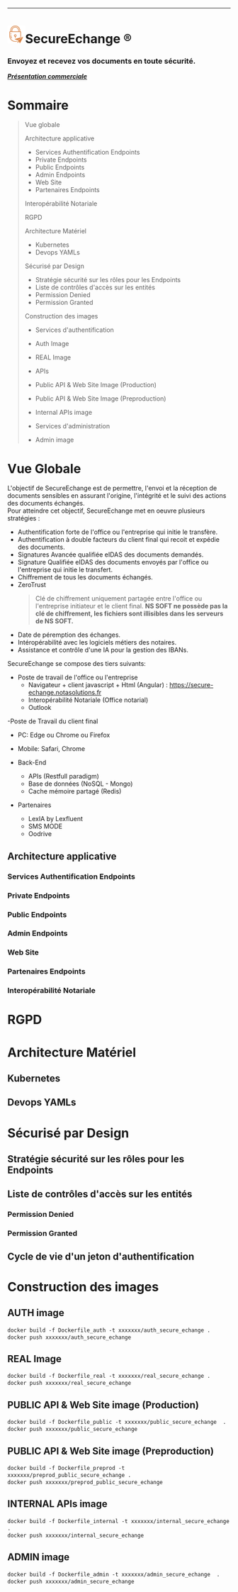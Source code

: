 ---
# <img src="/Documentation/images/SecureEchange-165.png" width="40" height="40">SecureEchange &reg; 
### Envoyez et recevez vos documents en toute sécurité.

***[Présentation commerciale](https://www.notasolutions.fr/secure-echange/)***


# Sommaire
>Vue globale
>
>Architecture applicative
>- Services Authentification Endpoints
>- Private Endpoints
>- Public Endpoints
>- Admin Endpoints
>- Web Site
>- Partenaires Endpoints
>
>Interopérabilité Notariale
>
>RGPD
>
>Architecture Matériel
>- Kubernetes
>- Devops YAMLs
>
>Sécurisé par Design
>- Stratégie sécurité sur les rôles pour les Endpoints
>- Liste de contrôles d'accès sur les entités
  >- Permission Denied
  >- Permission Granted
>
>Construction des images
>- Services d'authentification
  >- Auth Image
  >- REAL Image
>
>- APIs
  >- Public API & Web Site Image (Production)
  >- Public API & Web Site Image (Preproduction)
  >- Internal APIs image
  >
>- Services d'administration
  >- Admin image
>

# Vue Globale
L'objectif de SecureEchange est de permettre, l'envoi et la réception de documents sensibles en assurant l'origine, l'intégrité et le suivi des actions des documents échangés.  
Pour atteindre cet objectif, SecureEchange met en oeuvre plusieurs stratégies :
- Authentification forte de l'office ou l'entreprise qui initie le transfère.
- Authentification à double facteurs du client final qui recoit et expédie des documents.
- Signatures Avancée qualifiée eIDAS des documents demandés.
- Signature Qualifiée eIDAS des documents envoyés par l'office ou l'entreprise qui initie le transfert.
- Chiffrement de tous les documents échangés. 
- ZeroTrust
  >Clé de chiffrement uniquement partagée entre l'office ou l'entreprise initiateur et le client final. **NS SOFT ne possède pas la clé de chiffrement, les fichiers sont illisibles dans les serveurs de NS SOFT.**
- Date de péremption des échanges.
- Intéropérabilité avec les logiciels métiers des notaires.
- Assistance et contrôle d'une IA pour la gestion des IBANs.

SecureEchange se compose des tiers suivants:
- Poste de travail de l'office ou l'entreprise
  - Navigateur + client javascript + Html (Angular) : https://secure-echange.notasolutions.fr
  - Interopérabilité Notariale (Office notarial)
  - Outlook

-Poste de Travail du client final
  - PC:  Edge ou Chrome ou Firefox
  - Mobile: Safari, Chrome

- Back-End
  - APIs (Restfull paradigm)
  - Base de données (NoSQL - Mongo)
  - Cache mémoire partagé (Redis)

- Partenaires
  - LexIA by Lexfluent
  - SMS MODE
  - Oodrive 

## Architecture applicative
### Services Authentification Endpoints
### Private Endpoints
### Public Endpoints
### Admin Endpoints
### Web Site
### Partenaires Endpoints
### Interopérabilité Notariale

# RGPD

# Architecture Matériel
## Kubernetes
## Devops YAMLs

# Sécurisé par Design

## Stratégie sécurité sur les rôles pour les Endpoints
## Liste de contrôles d'accès sur les entités
### Permission Denied
### Permission Granted
## Cycle de vie d'un jeton d'authentification

# Construction des images
## AUTH image
```
docker build -f Dockerfile_auth -t xxxxxxx/auth_secure_echange .   
docker push xxxxxxx/auth_secure_echange      
```
## REAL Image
```
docker build -f Dockerfile_real -t xxxxxxx/real_secure_echange .    
docker push xxxxxxx/real_secure_echange   
```

## PUBLIC API & Web Site image (Production)
```
docker build -f Dockerfile_public -t xxxxxxx/public_secure_echange  .
docker push xxxxxxx/public_secure_echange
```

## PUBLIC API & Web Site image (Preproduction)
```
docker build -f Dockerfile_preprod -t xxxxxxx/preprod_public_secure_echange .
docker push xxxxxxx/preprod_public_secure_echange
```

## INTERNAL APIs image
```
docker build -f Dockerfile_internal -t xxxxxxx/internal_secure_echange  .
docker push xxxxxxx/internal_secure_echange
```

## ADMIN image 
```
docker build -f Dockerfile_admin -t xxxxxxx/admin_secure_echange  .
docker push xxxxxxx/admin_secure_echange
```


